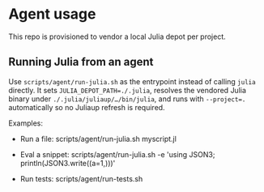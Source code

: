 # Agent usage

This repo is provisioned to vendor a local Julia depot per project.

## Running Julia from an agent

Use `scripts/agent/run-julia.sh` as the entrypoint instead of calling `julia` directly. It sets `JULIA_DEPOT_PATH=./.julia`, resolves the vendored Julia binary under `./.julia/juliaup/…/bin/julia`, and runs with `--project=.` automatically so no Juliaup refresh is required.

Examples:

- Run a file:
  scripts/agent/run-julia.sh myscript.jl

- Eval a snippet:
  scripts/agent/run-julia.sh -e 'using JSON3; println(JSON3.write((a=1,)))'

- Run tests:
  scripts/agent/run-tests.sh
